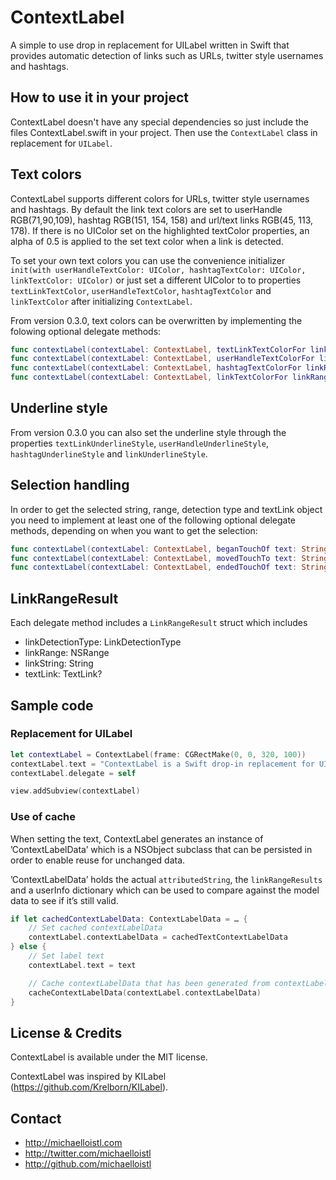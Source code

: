 # ContextLabel

A simple to use drop in replacement for UILabel written in Swift that provides automatic detection of links such as URLs, twitter style usernames and hashtags.

## How to use it in your project
ContextLabel doesn't have any special dependencies so just include the files ContextLabel.swift in your project. Then use the `ContextLabel` class in replacement for `UILabel`.

## Text colors
ContextLabel supports different colors for URLs, twitter style usernames and hashtags. By default the link text colors are set to userHandle RGB(71,90,109), hashtag RGB(151, 154, 158) and url/text links RGB(45, 113, 178). If there is no UIColor set on the highlighted  textColor properties, an alpha of 0.5 is applied to the set text color when a link is detected.

To set your own text colors you can use the convenience initializer `init(with userHandleTextColor: UIColor, hashtagTextColor: UIColor, linkTextColor: UIColor)` or just set a different UIColor to to properties `textLinkTextColor`, `userHandleTextColor`, `hashtagTextColor` and `linkTextColor` after initializing `ContextLabel`.

From version 0.3.0, text colors can be overwritten by implementing the folowing optional delegate methods:
``` Swift
func contextLabel(contextLabel: ContextLabel, textLinkTextColorFor linkRangeResult: LinkRangeResult) -> UIColor?
func contextLabel(contextLabel: ContextLabel, userHandleTextColorFor linkRangeResult: LinkRangeResult) -> UIColor?
func contextLabel(contextLabel: ContextLabel, hashtagTextColorFor linkRangeResult: LinkRangeResult) -> UIColor?
func contextLabel(contextLabel: ContextLabel, linkTextColorFor linkRangeResult: LinkRangeResult) -> UIColor?
```

## Underline style
From version 0.3.0 you can also set the underline style through the properties `textLinkUnderlineStyle`, `userHandleUnderlineStyle`, `hashtagUnderlineStyle` and `linkUnderlineStyle`.

## Selection handling
In order to get the selected string, range, detection type and textLink object you need to implement at least one of the following optional delegate methods, depending on when you want to get the selection:
``` Swift
func contextLabel(contextLabel: ContextLabel, beganTouchOf text: String, with linkRangeResult: LinkRangeResult)
func contextLabel(contextLabel: ContextLabel, movedTouchTo text: String, with linkRangeResult: LinkRangeResult)
func contextLabel(contextLabel: ContextLabel, endedTouchOf text: String, with linkRangeResult: LinkRangeResult)
```

## LinkRangeResult
Each delegate method includes a `LinkRangeResult` struct which includes
- linkDetectionType: LinkDetectionType
- linkRange: NSRange
- linkString: String
- textLink: TextLink?

## Sample code

### Replacement for UILabel
``` swift
let contextLabel = ContextLabel(frame: CGRectMake(0, 0, 320, 100))
contextLabel.text = "ContextLabel is a Swift drop-in replacement for UILabel that supports selectable @UserHandle, #Hashtags and links https://github.com/michaelloistl/ContextLabel"
contextLabel.delegate = self

view.addSubview(contextLabel)
```

### Use of cache
When setting the text, ContextLabel generates an instance of ’ContextLabelData’ which is a NSObject subclass that can be persisted in order to enable reuse for unchanged data.

’ContextLabelData’ holds the actual `attributedString`, the `linkRangeResults` and a userInfo dictionary which can be used to compare against the model data to see if it’s still valid.

``` swift
if let cachedContextLabelData: ContextLabelData = … {
	// Set cached contextLabelData
	contextLabel.contextLabelData = cachedTextContextLabelData
} else {
	// Set label text
	contextLabel.text = text

	// Cache contextLabelData that has been generated from contextLabel
	cacheContextLabelData(contextLabel.contextLabelData)
}          
```

## License & Credits
ContextLabel is available under the MIT license.

ContextLabel was inspired by KILabel (https://github.com/Krelborn/KILabel).

## Contact
- http://michaelloistl.com
- http://twitter.com/michaelloistl
- http://github.com/michaelloistl
